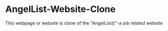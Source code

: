 # AngelList-Website-Clone
This webpage or website is clone of the "AngelList()"-a job related website 
